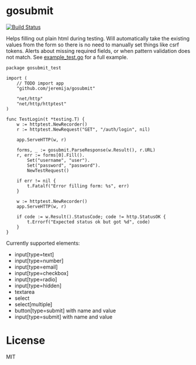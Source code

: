 # gosubmit

[![Build Status](https://travis-ci.com/jeremija/gosubmit.svg?branch=master)](https://travis-ci.com/jeremija/gosubmit)

Helps filling out plain html during testing. Will automatically take the
existing values from the form so there is no need to manually set things like
csrf tokens. Alerts about missing required fields, or when pattern validation
does not match. See [example_test.go](example_test.go) for a full example.

```golang
package gosubmit_test

import (
	// TODO import app
	"github.com/jeremija/gosubmit"

	"net/http"
	"net/http/httptest"
)

func TestLogin(t *testing.T) {
	w := httptest.NewRecorder()
	r := httptest.NewRequest("GET", "/auth/login", nil)

	app.ServeHTTP(w, r)

	forms, _ := gosubmit.ParseResponse(w.Result(), r.URL)
	r, err := forms[0].Fill().
		Set("username", "user").
		Set("password", "password").
		NewTestRequest()

	if err != nil {
		t.Fatalf("Error filling form: %s", err)
	}

	w := httptest.NewRecorder()
	app.ServeHTTP(w, r)

	if code := w.Result().StatusCode; code != http.StatusOK {
		t.Errorf("Expected status ok but got %d", code)
	}
}
```

Currently supported elements:

- input[type=text]
- input[type=number]
- input[type=email]
- input[type=checkbox]
- input[type=radio]
- input[type=hidden]
- textarea
- select
- select[multiple]
- button[type=submit] with name and value
- input[type=submit] with name and value

# License

MIT
